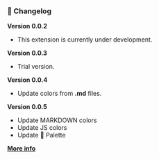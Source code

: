 ### 📝 Changelog
**Version 0.0.2**
  - This extension is currently under development. 

**Version 0.0.3**
  - Trial version.

**Version 0.0.4**
  - Update colors from **.md** files.

**Version 0.0.5**
  - Update MARKDOWN colors
  - Update JS colors
  - Update 🎨 Palette

[**More info**](https://github.com/kodiexp/arcadia-theme/blob/main/Changelog.md)
